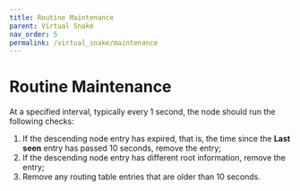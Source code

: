 ```yaml
---
title: Routine Maintenance
parent: Virtual Snake
nav_order: 5
permalink: /virtual_snake/maintenance
---
```


# Routine Maintenance

At a specified interval, typically every 1 second, the node should run the following checks:

1. If the descending node entry has expired, that is, the time since the **Last seen** entry has passed 10 seconds, remove the entry;
2. If the descending node entry has different root information, remove the entry;
3. Remove any routing table entries that are older than 10 seconds.
